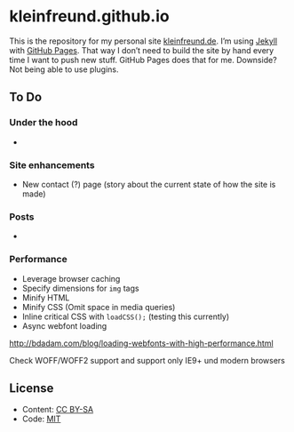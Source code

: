 # kleinfreund.github.io

This is the repository for my personal site [kleinfreund.de](http://kleinfreund.de). I’m using [Jekyll](http://jekyllrb.com) with [GitHub Pages](https://pages.github.com). That way I don’t need to build the site by hand every time I want to push new stuff. GitHub Pages does that for me. Downside? Not being able to use plugins.

## To Do

### Under the hood

-

### Site enhancements

- New contact (?) page (story about the current state of how the site is made)

### Posts

-

### Performance

- Leverage browser caching
- Specify dimensions for `img` tags
- Minify HTML
- Minify CSS (Omit space in media queries)
- Inline critical CSS with `loadCSS();` (testing this currently)
- Async webfont loading

http://bdadam.com/blog/loading-webfonts-with-high-performance.html

Check WOFF/WOFF2 support and support only IE9+ und modern browsers

## License

- Content: [CC BY-SA](http://creativecommons.org/licenses/by-sa/3.0/)
- Code: [MIT](http://opensource.org/licenses/mit-license.php)
